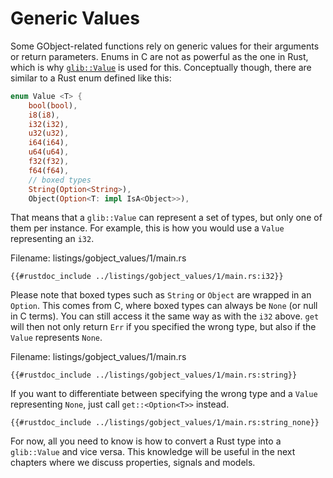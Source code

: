 # Generic Values

Some GObject-related functions rely on generic values for their arguments or return parameters.
Enums in C are not as powerful as the one in Rust, which is why [`glib::Value`](http://gtk-rs.org/docs/glib/value/struct.Value.html) is used for this.
Conceptually though, there are similar to a Rust enum defined like this:

```rust
enum Value <T> {
    bool(bool),
    i8(i8),
    i32(i32),
    u32(u32),
    i64(i64),
    u64(u64),
    f32(f32),
    f64(f64),
    // boxed types
    String(Option<String>),
    Object(Option<T: impl IsA<Object>>),
```

That means that a `glib::Value` can represent a set of types, but only one of them per instance.
For example, this is how you would use a `Value` representing an `i32`.

<span class="filename">Filename: listings/gobject_values/1/main.rs</span>

```rust,no_run
{{#rustdoc_include ../listings/gobject_values/1/main.rs:i32}}
```

Please note that boxed types such as `String` or `Object` are wrapped in an `Option`.
This comes from C, where boxed types can always be `None` (or null in C terms).
You can still access it the same way as with the `i32` above.
`get` will then not only return `Err` if you specified the wrong type, but also if the `Value` represents `None`.

<span class="filename">Filename: listings/gobject_values/1/main.rs</span>

```rust,no_run
{{#rustdoc_include ../listings/gobject_values/1/main.rs:string}}
```

If you want to differentiate between specifying the wrong type and a `Value` representing `None`, just call `get::<Option<T>>` instead.

```rust,no_run
{{#rustdoc_include ../listings/gobject_values/1/main.rs:string_none}}
```

For now, all you need to know is how to convert a Rust type into a `glib::Value` and vice versa.
This knowledge will be useful in the next chapters where we discuss properties, signals and models.
